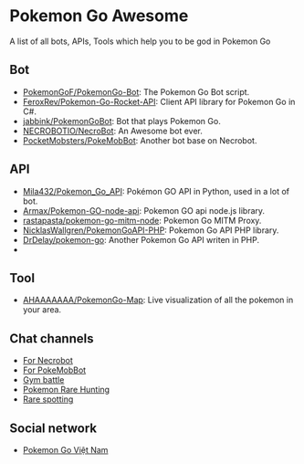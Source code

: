 # Pokemon Go Awesome

A list of all bots, APIs, Tools which help you to be god in Pokemon Go

## Bot

* [PokemonGoF/PokemonGo-Bot](https://github.com/PokemonGoF/PokemonGo-Bot): The Pokemon Go Bot script.
* [FeroxRev/Pokemon-Go-Rocket-API](https://github.com/FeroxRev/Pokemon-Go-Rocket-API): Client API library for Pokemon Go in C#.
* [jabbink/PokemonGoBot](https://github.com/jabbink/PokemonGoBot): Bot that plays Pokemon Go.
* [NECROBOTIO/NecroBot](https://github.com/NECROBOTIO/NecroBot): An Awesome bot ever.
* [PocketMobsters/PokeMobBot](https://github.com/PocketMobsters/PokeMobBot): Another bot base on Necrobot.

## API

* [Mila432/Pokemon_Go_API](https://github.com/Mila432/Pokemon_Go_API): Pokémon GO API in Python, used in a lot of bot.
* [Armax/Pokemon-GO-node-api](https://github.com/Armax/Pokemon-GO-node-api): Pokemon GO api node.js library.
* [rastapasta/pokemon-go-mitm-node](https://github.com/rastapasta/pokemon-go-mitm-node): Pokemon Go MITM Proxy.
* [NicklasWallgren/PokemonGoAPI-PHP](https://github.com/NicklasWallgren/PokemonGoAPI-PHP): Pokemon Go API PHP library.
* [DrDelay/pokemon-go](https://github.com/DrDelay/pokemon-go): Another Pokemon Go API writen in PHP.
* 

## Tool

* [AHAAAAAAA/PokemonGo-Map](https://github.com/AHAAAAAAA/PokemonGo-Map): Live visualization of all the pokemon in your area.

## Chat channels

* [For Necrobot](https://discord.gg/qYnZAxV)
* [For PokeMobBot](https://discord.gg/XPN4RxY)
* [Gym battle](https://discord.gg/2wjB6BE)
* [Pokemon Rare Hunting]()
* [Rare spotting](https://discord.gg/CTsbPuS)

## Social network

* [Pokemon Go Việt Nam](https://www.facebook.com/groups/547408728795821)
